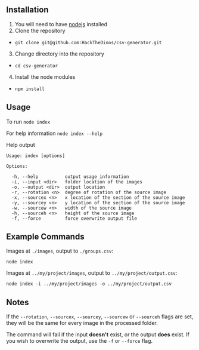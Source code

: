 ## Installation

1. You will need to have [nodejs](https://nodejs.org/en/) installed
2. Clone the repository
  * `git clone git@github.com:HackTheDinos/csv-generator.git`
3. Change directory into the repository
  * `cd csv-generator`
4. Install the node modules
  * `npm install`

## Usage

To run `node index`

For help information `node index --help`

Help output
```
Usage: index [options]

Options:

  -h, --help          output usage information
  -i, --input <dir>   folder location of the images
  -o, --output <dir>  output location
  -r, --rotation <n>  degree of rotation of the source image
  -x, --sourcex <n>   x location of the section of the source image
  -y, --sourcey <n>   y location of the section of the source image
  -w, --sourcew <n>   width of the source image
  -h, --sourceh <n>   height of the source image
  -f, --force         force overwrite output file
```

## Example Commands

Images at `./images`, output to `./groups.csv`:

`node index`

Images at `../my/project/images`, output to `../my/project/output.csv`:

`node index -i ../my/project/images -o ../my/project/output.csv`

## Notes

If the `--rotation`, `--sourcex`, `--sourcey`, `--sourcew` or `--sourceh` flags are set,
they will be the same for every image in the processed folder.

The command will fail if the input **doesn't** exist, or the output **does** exist.
If you wish to overwrite the output, use the `-f` or `--force` flag.
